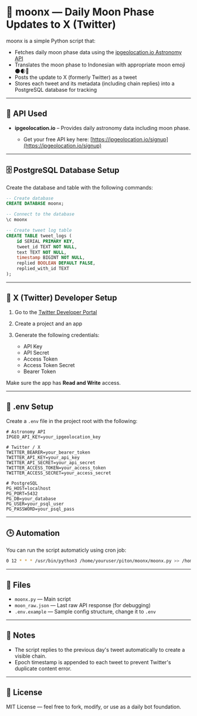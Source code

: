 # 🌙 moonx — Daily Moon Phase Updates to X (Twitter)

moonx is a simple Python script that:

* Fetches daily moon phase data using the [ipgeolocation.io Astronomy API](https://ipgeolocation.io/documentation/astronomy-api.html)
* Translates the moon phase to Indonesian with appropriate moon emoji 🌑🌒📓
* Posts the update to X (formerly Twitter) as a tweet
* Stores each tweet and its metadata (including chain replies) into a PostgreSQL database for tracking

---

## 🚀 API Used

* **ipgeolocation.io** – Provides daily astronomy data including moon phase.

  * Get your free API key here: [https://ipgeolocation.io/signup](https://ipgeolocation.io/signup)

---

## 🗄 PostgreSQL Database Setup

Create the database and table with the following commands:

```sql
-- Create database
CREATE DATABASE moonx;

-- Connect to the database
\c moonx

-- Create tweet log table
CREATE TABLE tweet_logs (
    id SERIAL PRIMARY KEY,
    tweet_id TEXT NOT NULL,
    text TEXT NOT NULL,
    timestamp BIGINT NOT NULL,
    replied BOOLEAN DEFAULT FALSE,
    replied_with_id TEXT
);
```

---

## 🐧 X (Twitter) Developer Setup

1. Go to the [Twitter Developer Portal](https://developer.twitter.com/)
2. Create a project and an app
3. Generate the following credentials:

   * API Key
   * API Secret
   * Access Token
   * Access Token Secret
   * Bearer Token

Make sure the app has **Read and Write** access.

---

## 🔧 .env Setup

Create a `.env` file in the project root with the following:

```env
# Astronomy API
IPGEO_API_KEY=your_ipgeolocation_key

# Twitter / X
TWITTER_BEARER=your_bearer_token
TWITTER_API_KEY=your_api_key
TWITTER_API_SECRET=your_api_secret
TWITTER_ACCESS_TOKEN=your_access_token
TWITTER_ACCESS_SECRET=your_access_secret

# PostgreSQL
PG_HOST=localhost
PG_PORT=5432
PG_DB=your_database
PG_USER=your_psql_user
PG_PASSWORD=your_psql_pass
```

---

## 🕒 Automation

You can run the script automaticly using cron job:

```bash
0 12 * * * /usr/bin/python3 /home/youruser/piton/moonx/moonx.py >> /home/youruser/piton/moonx/moonx.log 2>&1
```

---

## 📂 Files

* `moonx.py` — Main script
* `moon_raw.json` — Last raw API response (for debugging)
* `.env.example` — Sample config structure, change it to `.env`

---

## 📌 Notes

* The script replies to the previous day's tweet automatically to create a visible chain.
* Epoch timestamp is appended to each tweet to prevent Twitter's duplicate content error.

---

## 📜 License

MIT License — feel free to fork, modify, or use as a daily bot foundation.
